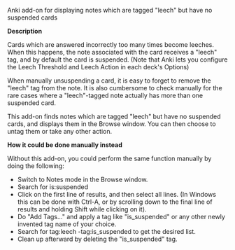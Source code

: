 Anki add-on for displaying notes which are tagged "leech" but have no suspended cards

**Description**

Cards which are answered incorrectly too many times become leeches. When this happens, the note associated with the card receives a "leech" tag, and by default the card is suspended. (Note that Anki lets you configure the Leech Threshold and Leech Action in each deck's Options)

When manually unsuspending a card, it is easy to forget to remove the "leech" tag from the note. It is also cumbersome to check manually for the rare cases where a "leech"-tagged note actually has more than one suspended card.

This add-on finds notes which are tagged "leech" but have no suspended cards, and displays them in the Browse window. You can then choose to untag them or take any other action.

**How it could be done manually instead**

Without this add-on, you could perform the same function manually by doing the following:

* Switch to Notes mode in the Browse window.
* Search for is:suspended
* Click on the first line of results, and then select all lines. (In Windows this can be done with Ctrl-A, or by scrolling down to the final line of results and holding Shift while clicking on it).
* Do "Add Tags..." and apply a tag like "is_suspended" or any other newly invented tag name of your choice.
* Search for tag:leech -tag:is_suspended to get the desired list.
* Clean up afterward by deleting the "is_suspended" tag.
